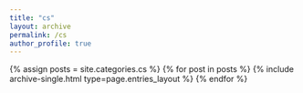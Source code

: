 ```yaml
---
title: "cs"
layout: archive
permalink: /cs
author_profile: true
---
```


{% assign posts = site.categories.cs %}
{% for post in posts %} {% include archive-single.html type=page.entries_layout %} {% endfor %}
